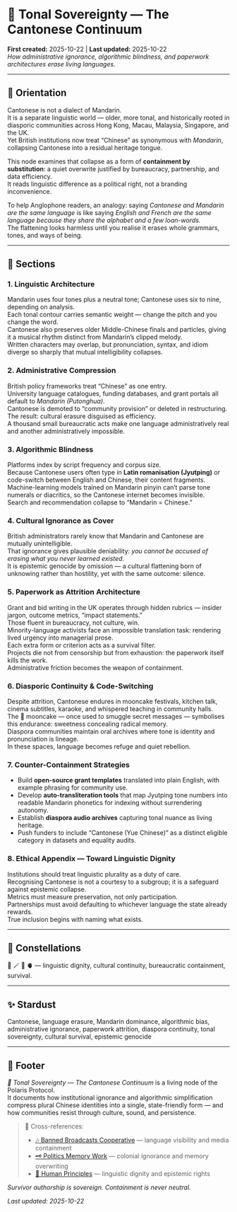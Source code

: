 # 🥮 Tonal Sovereignty — The Cantonese Continuum  
**First created:** 2025-10-22 | **Last updated:** 2025-10-22  
*How administrative ignorance, algorithmic blindness, and paperwork architectures erase living languages.*

---

## 🧭 Orientation  
Cantonese is not a dialect of Mandarin.  
It is a separate linguistic world — older, more tonal, and historically rooted in diasporic communities across Hong Kong, Macau, Malaysia, Singapore, and the UK.  
Yet British institutions now treat “Chinese” as synonymous with *Mandarin*, collapsing Cantonese into a residual heritage tongue.

This node examines that collapse as a form of **containment by substitution**: a quiet overwrite justified by bureaucracy, partnership, and data efficiency.  
It reads linguistic difference as a political right, not a branding inconvenience.

To help Anglophone readers, an analogy: saying *Cantonese and Mandarin are the same language* is like saying *English and French are the same language because they share the alphabet and a few loan-words.*  
The flattening looks harmless until you realise it erases whole grammars, tones, and ways of being.

---

## 📑 Sections  

### 1. Linguistic Architecture  
Mandarin uses four tones plus a neutral tone; Cantonese uses six to nine, depending on analysis.  
Each tonal contour carries semantic weight — change the pitch and you change the word.  
Cantonese also preserves older Middle-Chinese finals and particles, giving it a musical rhythm distinct from Mandarin’s clipped melody.  
Written characters may overlap, but pronunciation, syntax, and idiom diverge so sharply that mutual intelligibility collapses.

### 2. Administrative Compression  
British policy frameworks treat “Chinese” as one entry.  
University language catalogues, funding databases, and grant portals all default to *Mandarin (Putonghua)*.  
Cantonese is demoted to “community provision” or deleted in restructuring.  
The result: cultural erasure disguised as efficiency.  
A thousand small bureaucratic acts make one language administratively real and another administratively impossible.

### 3. Algorithmic Blindness  
Platforms index by script frequency and corpus size.  
Because Cantonese users often type in **Latin romanisation (Jyutping)** or code-switch between English and Chinese, their content fragments.  
Machine-learning models trained on Mandarin pinyin can’t parse tone numerals or diacritics, so the Cantonese internet becomes invisible.  
Search and recommendation collapse to “Mandarin = Chinese.”

### 4. Cultural Ignorance as Cover  
British administrators rarely know that Mandarin and Cantonese are mutually unintelligible.  
That ignorance gives plausible deniability: *you cannot be accused of erasing what you never learned existed.*  
It is epistemic genocide by omission — a cultural flattening born of unknowing rather than hostility, yet with the same outcome: silence.

### 5. Paperwork as Attrition Architecture  
Grant and bid writing in the UK operates through hidden rubrics — insider jargon, outcome metrics, “impact statements.”  
Those fluent in bureaucracy, not culture, win.  
Minority-language activists face an impossible translation task: rendering lived urgency into managerial prose.  
Each extra form or criterion acts as a survival filter.  
Projects die not from censorship but from exhaustion: the paperwork itself kills the work.  
Administrative friction becomes the weapon of containment.

### 6. Diasporic Continuity & Code-Switching  
Despite attrition, Cantonese endures in mooncake festivals, kitchen talk, cinema subtitles, karaoke, and whispered teaching in community halls.  
The 🥮 mooncake — once used to smuggle secret messages — symbolises this endurance: sweetness concealing radical memory.  
Diaspora communities maintain oral archives where tone is identity and pronunciation is lineage.  
In these spaces, language becomes refuge and quiet rebellion.

### 7. Counter-Containment Strategies  
- Build **open-source grant templates** translated into plain English, with example phrasing for community use.  
- Develop **auto-transliteration tools** that map Jyutping tone numbers into readable Mandarin phonetics for indexing without surrendering autonomy.  
- Establish **diaspora audio archives** capturing tonal nuance as living heritage.  
- Push funders to include “Cantonese (Yue Chinese)” as a distinct eligible category in datasets and equality audits.

### 8. Ethical Appendix — Toward Linguistic Dignity  
Institutions should treat linguistic plurality as a duty of care.  
Recognising Cantonese is not a courtesy to a subgroup; it is a safeguard against epistemic collapse.  
Metrics must measure preservation, not only participation.  
Partnerships must avoid defaulting to whichever language the state already rewards.  
True inclusion begins with naming what exists.

---

## 🌌 Constellations  
🥮 🪄 🐍 🫀 — linguistic dignity, cultural continuity, bureaucratic containment, survival.  

---

## ✨ Stardust  
Cantonese, language erasure, Mandarin dominance, algorithmic bias, administrative ignorance, paperwork attrition, diaspora continuity, tonal sovereignty, cultural survival, epistemic genocide  

---

## 🏮 Footer  
*🥮 Tonal Sovereignty — The Cantonese Continuum* is a living node of the Polaris Protocol.  
It documents how institutional ignorance and algorithmic simplification compress plural Chinese identities into a single, state-friendly form — and how communities resist through culture, sound, and persistence.  

> 📡 Cross-references:  
> - [🎶 Banned Broadcasts Cooperative](../Big_Picture_Protocols/🪄_Expression_Of_Norms/🎶_Banned_Broadcasts_Cooperative/) — language visibility and media containment  
> - [🗝️ Politics Memory Work](../Big_Picture_Protocols/🐍_Ouroborotic_Violence/🗝️_Politics_Memory_Work/) — colonial ignorance and memory overwriting  
> - [🌱 Human Principles](../Big_Picture_Protocols/🫀_Our_Hearts_Our_Minds/🌱_Human_Principles/) — linguistic dignity and epistemic rights  

*Survivor authorship is sovereign. Containment is never neutral.*  

_Last updated: 2025-10-22_
